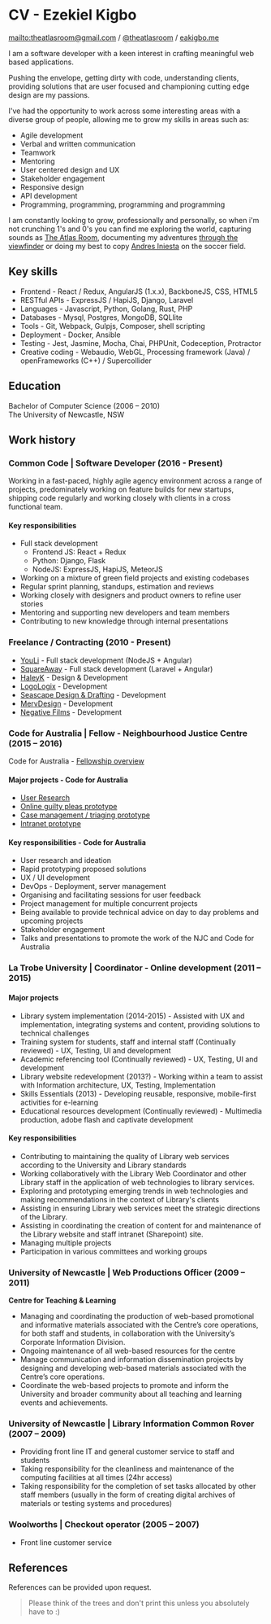 # CV - Ezekiel Kigbo

<mailto:theatlasroom@gmail.com> / [@theatlasroom](http://twitter.com/theatlasroom) / [eakigbo.me](http://eakigbo.me)

I am a software developer with a keen interest in crafting meaningful web based applications.

Pushing the envelope, getting dirty with code, understanding clients, providing solutions that are user focused and championing cutting edge design are my passions.

I've had the opportunity to work across some interesting areas with a diverse group of people, allowing me to grow my skills in areas such as:

* Agile development
* Verbal and written communication
* Teamwork
* Mentoring
* User centered design and UX
* Stakeholder engagement
* Responsive design
* API development
* Programming, programming, programming and programming

I am constantly looking to grow, professionally and personally, so when i'm not crunching 1's and 0's you can find me exploring the world, capturing sounds as [The Atlas Room](http://soundcloud.com/theatlasroom), documenting my adventures [through the viewfinder](https://instagram.com/theatlasroom) or doing my best to copy [Andres Iniesta](https://www.youtube.com/watch?v=86MpZTqoWZk) on the soccer field.

## Key skills

* Frontend - React / Redux, AngularJS (1.x.x), BackboneJS, CSS, HTML5
* RESTful APIs - ExpressJS / HapiJS, Django, Laravel
* Languages - Javascript, Python, Golang, Rust, PHP
* Databases - Mysql, Postgres, MongoDB, SQLlite
* Tools - Git, Webpack, Gulpjs, Composer, shell scripting
* Deployment - Docker, Ansible
* Testing - Jest, Jasmine, Mocha, Chai, PHPUnit, Codeception, Protractor
* Creative coding - Webaudio, WebGL, Processing framework (Java) / openFrameworks (C++) / Supercollider

## Education

Bachelor of Computer Science (2006 – 2010)
<br/>The University of Newcastle, NSW

## Work history

### Common Code | Software Developer (2016 - Present)

Working in a fast-paced, highly agile agency environment across a range of projects, predominately working on feature builds for new startups, shipping code regularly and working closely with clients in a cross functional team.

#### Key responsibilities

* Full stack development
  - Frontend JS: React + Redux
  - Python: Django, Flask
  - NodeJS: ExpressJS, HapiJS, MeteorJS
* Working on a mixture of green field projects and existing codebases
* Regular sprint planning, standups, estimation and reviews
* Working closely with designers and product owners to refine user stories
* Mentoring and supporting new developers and team members
* Contributing to new knowledge through internal presentations

### Freelance / Contracting (2010 - Present)

* [YouLi](http://youli.travel) - Full stack development (NodeJS + Angular)
* [SquareAway](http://squareaway.com) - Full stack development (Laravel + Angular)
* [HaleyK](http://www.haleyk.com/) - Design & Development
* [LogoLogix](http://logologix.com.au/) - Development
* [Seascape Design & Drafting](http://www.seascapedrafting.com/) - Development
* [MervDesign](http://mervdesign.com/) - Development
* [Negative Films](http://www.negativefilms.net/) - Development

### Code for Australia | Fellow - Neighbourhood Justice Centre (2015 – 2016)

Code for Australia - [Fellowship overview](https://njc.codeforaustralia.org/)

#### Major projects - Code for Australia

* [User Research](https://njc.codeforaustralia.org/reports/research)
* [Online guilty pleas prototype](https://github.com/CodeforAustralia/online-pleas)
* [Case management / triaging prototype](https://github.com/CodeforAustralia/case-triage)
* [Intranet prototype](https://github.com/CodeforAustralia/njc-intranet)

#### Key responsibilities - Code for Australia

* User research and ideation
* Rapid prototyping proposed solutions
* UX / UI development
* DevOps - Deployment, server management
* Organising and facilitating sessions for user feedback
* Project management for multiple concurrent projects
* Being available to provide technical advice on day to day problems and upcoming projects
* Stakeholder engagement
* Talks and presentations to promote the work of the NJC and Code for Australia

### La Trobe University | Coordinator - Online development (2011 – 2015)

#### Major projects

* Library system implementation (2014-2015) - Assisted with UX and implementation, integrating systems and content, providing solutions to technical challenges
* Training system for students, staff and internal staff (Continually reviewed) - UX, Testing, UI and development
* Academic referencing tool (Continually reviewed) - UX, Testing, UI and development
* Library website redevelopment (2013?) - Working within a team to assist with Information architecture, UX, Testing, Implementation
* Skills Essentials (2013) - Developing reusable, responsive, mobile-first activities for e-learning
* Educational resources development (Continually reviewed) - Multimedia production, adobe flash and captivate development

#### Key responsibilities

* Contributing to maintaining the quality of Library web services according to the University and Library standards
* Working collaboratively with the Library Web Coordinator and other Library staff in the application of web technologies to library services.
* Exploring and prototyping emerging trends in web technologies and making recommendations in the context of Library's clients
* Assisting in ensuring Library web services meet the strategic directions of the Library.
* Assisting in coordinating the creation of content for and maintenance of the Library website and staff intranet (Sharepoint) site.
* Managing multiple projects
* Participation in various committees and working groups

### University of Newcastle | Web Productions Officer (2009 – 2011)
**Centre for Teaching &amp; Learning**

* Managing and coordinating the production of web-based promotional and informative materials associated with the Centre’s core operations, for both staff and students, in collaboration with the University’s Corporate Information Division.
* Ongoing maintenance of all web-based resources for the centre
* Manage communication and information dissemination projects by designing and developing web-based materials associated with the Centre’s core operations.
* Coordinate the web-based projects to promote and inform the University and broader community about all teaching and learning events and achievements.

### University of Newcastle | Library Information Common Rover (2007 – 2009)

* Providing front line IT and general customer service to staff and students
* Taking responsibility for the cleanliness and maintenance of the computing facilities at all times (24hr access)
* Taking responsibility for the completion of set tasks allocated by other staff members (usually in the form of creating digital archives of materials or testing systems and procedures)

### Woolworths | Checkout operator (2005 – 2007)

* Front line customer service

## References

References can be provided upon request.

> Please think of the trees and don't print this unless you absolutely have to :)
